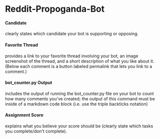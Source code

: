 # Reddit-Propoganda-Bot

#### Candidate
clearly states which candidate your bot is supporting or opposing.

#### Favorite Thread
provides a link to your favorite thread involving your bot, an image screenshot of the thread, and a short description of what you like about it. (Below each comment is a button labeled permalink that lets you link to a comment.)

#### bot_counter.py Output
includes the output of running the bot_counter.py file on your bot to count how many comments you've created; the output of this command must be inside of a markdown code block (i.e. use the triple backticks notation)

#### Assignment Score
explains what you believe your score should be (clearly state which tasks you complete/don't complete).

